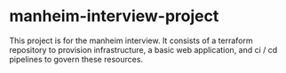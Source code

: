 # manheim-interview-project
This project is for the manheim interview. It consists of a terraform repository to provision infrastructure, a basic web application, and ci / cd pipelines to govern these resources.
